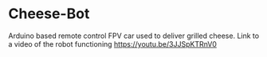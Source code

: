 # Cheese-Bot
Arduino based remote control FPV car used to deliver grilled cheese.
Link to a video of the robot functioning
https://youtu.be/3JJSpKTRnV0
